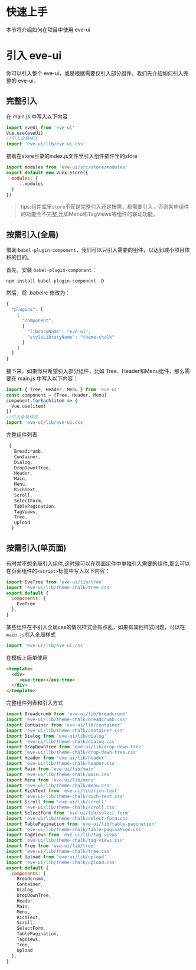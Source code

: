#  快速上手
本节将介绍如何在项目中使用 eve-ui

# 引入 eve-ui
你可以引入整个 eve-ui，或是根据需要仅引入部分组件。我们先介绍如何引入完整的 eve-ui。

## 完整引入

在 main.js 中写入以下内容：

```js
import eveUi from 'eve-ui'
Vue.use(eveUi)
//引入全局样式
import 'eve-ui/lib/eve-ui.css'
```

接着在store目录的index.js文件里引入组件插件里的store

```js
import modules from 'eve-ui/src/store/modules'
export default new Vuex.Store({
  modules: {
    ...modules
  }
})
```

> tips:组件库里`store`不管是完整引入还是按需，都需要引入，否则某些组件的功能会不完整,比如Menu和TagViews等组件的联动功能。

## 按需引入(全局)

借助 `babel-plugin-component`，我们可以只引入需要的组件，以达到减小项目体积的目的。

首先，安装 `babel-plugin-component`：

```
npm install babel-plugin-component -D
```

然后，将 .babelrc 修改为：

```js
{
  "plugins": [
    [
      "component",
      {
        "libraryName": "eve-ui",
        "styleLibraryName": "theme-chalk"
      }
    ]
  ]
}
```
接下来，如果你只希望引入部分组件，比如 Tree、Header和Menu组件，那么需要在 main.js 中写入以下内容：

``` js
import { Tree, Header, Menu } from 'eve-ui'
const component = [Tree, Header, Menu]
component.forEach(item => {
  Vue.use(item)
})
//引入全局样式
import 'eve-ui/lib/eve-ui.css'
```

完整组件列表

```js
 { 
   Breadcrumb,
   Container,
   Dialog,
   DropDowntTree,
   Header,
   Main,
   Menu,
   RichText,
   Scroll,
   SelectForm,
   TablePagination,
   TagViews,
   Tree,  
   Upload
  } 
```

## 按需引入(单页面)
有时并不想全局引入组件,这时候可以在页面组件中单独引入需要的组件,那么可以在页面组件的`<script>`标签中写入以下内容：
```js
import EveTree from 'eve-ui/lib/tree'
import 'eve-ui/lib/theme-chalk/tree.css'
export default {
  components: {
    EveTree
  },
}
```

某些组件在不引入全局css的情况样式会有点乱，如果有其他样式问题，可以在`main.js`引入全局样式 
```js
import 'eve-ui/lib/eve-ui.css'
```

在模板上简单使用
```html
<template>
  <div>
     <eve-tree></eve-tree>
  </div>
</template>
```

完整组件列表和引入方式

```js
import Breadcrumb from 'eve-ui/lib/breadcrumb'
import 'eve-ui/lib/theme-chalk/breadcrumb.css'
import Container from 'eve-ui/lib/container'
import 'eve-ui/lib/theme-chalk/container.css'
import Dialog from 'eve-ui/lib/dialog'
import 'eve-ui/lib/theme-chalk/dialog.css'
import DropDownTree from 'eve-ui/lib/drop-down-tree'
import 'eve-ui/lib/theme-chalk/drop-down-tree.css'
import Header from 'eve-ui/lib/header'
import 'eve-ui/lib/theme-chalk/header.css'
import Main from 'eve-ui/lib/main'
import 'eve-ui/lib/theme-chalk/main.css'
import Menu from 'eve-ui/lib/menu'
import 'eve-ui/lib/theme-chalk/menu.css'
import RichText from 'eve-ui/lib/rich-text'
import 'eve-ui/lib/theme-chalk/rich-text.css'
import Scroll from 'eve-ui/lib/scroll'
import 'eve-ui/lib/theme-chalk/scroll.css'
import SelectForm from 'eve-ui/lib/select-form'
import 'eve-ui/lib/theme-chalk/select-form.css'
import TablePagination from 'eve-ui/lib/table-pagination'
import 'eve-ui/lib/theme-chalk/table-pagination.css'
import TagViews from 'eve-ui/lib/tag-views'
import 'eve-ui/lib/theme-chalk/tag-views.css'
import Tree from 'eve-ui/lib/tree'
import 'eve-ui/lib/theme-chalk/tree.css'
import Upload from 'eve-ui/lib/upload'
import 'eve-ui/lib/theme-chalk/upload.css'
export default {
  components: {
    Breadcrumb,
    Container,
    Dialog,
    DropDownTree,
    Header,
    Main,
    Menu,
    RichText,
    Scroll,
    SelectForm,
    TablePagination,
    TagViews,
    Tree,
    Upload
  },
}
```
